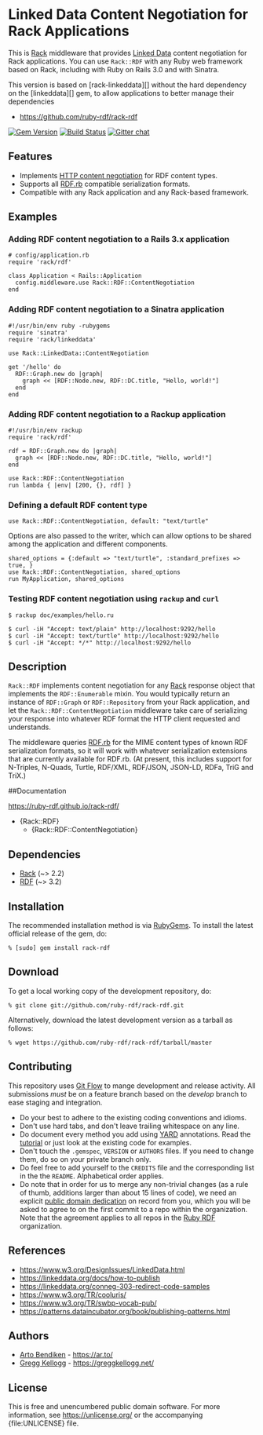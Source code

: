 # Linked Data Content Negotiation for Rack Applications

This is [Rack][] middleware that provides [Linked Data][] content
negotiation for Rack applications. You can use `Rack::RDF` with any
Ruby web framework based on Rack, including with Ruby on Rails 3.0 and with
Sinatra.

This version is based on [rack-linkeddata][] without the hard dependency on the [linkeddata][] gem, to allow applications to better manage their dependencies

* <https://github.com/ruby-rdf/rack-rdf>

[![Gem Version](https://badge.fury.io/rb/rack-rdf.svg)](https://badge.fury.io/rb/rack-rdf)
[![Build Status](https://github.com/ruby-rdf/rack-rdf/workflows/CI/badge.svg?branch=develop)](https://github.com/ruby-rdf/rack-rdf/actions?query=workflow%3ACI)
[![Gitter chat](https://badges.gitter.im/ruby-rdf/rdf.png)](https://gitter.im/ruby-rdf/rdf)

## Features

* Implements [HTTP content negotiation][conneg] for RDF content types.
* Supports all [RDF.rb][] compatible serialization formats.
* Compatible with any Rack application and any Rack-based framework.

## Examples

### Adding RDF content negotiation to a Rails 3.x application

    # config/application.rb
    require 'rack/rdf'
    
    class Application < Rails::Application
      config.middleware.use Rack::RDF::ContentNegotiation
    end

### Adding RDF content negotiation to a Sinatra application

    #!/usr/bin/env ruby -rubygems
    require 'sinatra'
    require 'rack/linkeddata'
    
    use Rack::LinkedData::ContentNegotiation
    
    get '/hello' do
      RDF::Graph.new do |graph|
        graph << [RDF::Node.new, RDF::DC.title, "Hello, world!"]
      end
    end

### Adding RDF content negotiation to a Rackup application

    #!/usr/bin/env rackup
    require 'rack/rdf'
    
    rdf = RDF::Graph.new do |graph|
      graph << [RDF::Node.new, RDF::DC.title, "Hello, world!"]
    end
    
    use Rack::RDF::ContentNegotiation
    run lambda { |env| [200, {}, rdf] }

### Defining a default RDF content type

    use Rack::RDF::ContentNegotiation, default: "text/turtle"

Options are also passed to the writer, which can allow options to be shared among the application
and different components.

    shared_options = {:default => "text/turtle", :standard_prefixes => true, }
    use Rack::RDF::ContentNegotiation, shared_options
    run MyApplication, shared_options

### Testing RDF content negotiation using `rackup` and `curl`

    $ rackup doc/examples/hello.ru
    
    $ curl -iH "Accept: text/plain" http://localhost:9292/hello
    $ curl -iH "Accept: text/turtle" http://localhost:9292/hello
    $ curl -iH "Accept: */*" http://localhost:9292/hello

## Description

`Rack::RDF` implements content negotiation for any [Rack][] response
object that implements the `RDF::Enumerable` mixin. You would typically
return an instance of `RDF::Graph` or `RDF::Repository` from your Rack
application, and let the `Rack::RDF::ContentNegotiation` middleware
take care of serializing your response into whatever RDF format the HTTP
client requested and understands.

The middleware queries [RDF.rb][] for the MIME content types of known RDF
serialization formats, so it will work with whatever serialization extensions
that are currently available for RDF.rb. (At present, this includes support
for N-Triples, N-Quads, Turtle, RDF/XML, RDF/JSON, JSON-LD, RDFa, TriG and TriX.)

##Documentation

<https://ruby-rdf.github.io/rack-rdf/>

* {Rack::RDF}
  * {Rack::RDF::ContentNegotiation}

## Dependencies

* [Rack](https://rubygems.org/gems/rack) (~> 2.2)
* [RDF](https://rubygems.org/gems/rdf) (~> 3.2)

## Installation

The recommended installation method is via [RubyGems](https://rubygems.org/).
To install the latest official release of the gem, do:

    % [sudo] gem install rack-rdf

## Download

To get a local working copy of the development repository, do:

    % git clone git://github.com/ruby-rdf/rack-rdf.git

Alternatively, download the latest development version as a tarball as
follows:

    % wget https://github.com/ruby-rdf/rack-rdf/tarball/master

## Contributing
This repository uses [Git Flow](https://github.com/nvie/gitflow) to mange development and release activity. All submissions _must_ be on a feature branch based on the _develop_ branch to ease staging and integration.

* Do your best to adhere to the existing coding conventions and idioms.
* Don't use hard tabs, and don't leave trailing whitespace on any line.
* Do document every method you add using [YARD][] annotations. Read the
  [tutorial][YARD-GS] or just look at the existing code for examples.
* Don't touch the `.gemspec`, `VERSION` or `AUTHORS` files. If you need to
  change them, do so on your private branch only.
* Do feel free to add yourself to the `CREDITS` file and the corresponding
  list in the the `README`. Alphabetical order applies.
* Do note that in order for us to merge any non-trivial changes (as a rule
  of thumb, additions larger than about 15 lines of code), we need an
  explicit [public domain dedication][PDD] on record from you,
  which you will be asked to agree to on the first commit to a repo within the organization.
  Note that the agreement applies to all repos in the [Ruby RDF](https://github.com/ruby-rdf/) organization.

## References

* <https://www.w3.org/DesignIssues/LinkedData.html>
* <https://linkeddata.org/docs/how-to-publish>
* <https://linkeddata.org/conneg-303-redirect-code-samples>
* <https://www.w3.org/TR/cooluris/>
* <https://www.w3.org/TR/swbp-vocab-pub/>
* <https://patterns.dataincubator.org/book/publishing-patterns.html>

## Authors

* [Arto Bendiken](https://github.com/artob) - <https://ar.to/>
* [Gregg Kellogg](https://github.com/gkellogg) - <https://greggkellogg.net/>

## License

This is free and unencumbered public domain software. For more information,
see <https://unlicense.org/> or the accompanying {file:UNLICENSE} file.

[Rack]:           https://rack.github.com/
[RDF.rb]:         https://ruby-rdf.github.io/rdf/
[Linked Data]:    https://linkeddata.org/
[conneg]:         https://en.wikipedia.org/wiki/Content_negotiation
[YARD]:           https://yardoc.org/
[YARD-GS]:        https://rubydoc.info/docs/yard/file/docs/GettingStarted.md
[PDD]:            https://unlicense.org/#unlicensing-contributions
